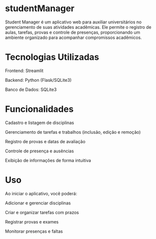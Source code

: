 # studentManager

Student Manager é um aplicativo web para auxiliar universitários no gerenciamento de suas atividades acadêmicas. Ele permite o registro de aulas, tarefas, provas e controle de presenças, proporcionando um ambiente organizado para acompanhar compromissos acadêmicos.

# Tecnologias Utilizadas

Frontend: Streamlit

Backend: Python (Flask/SQLite3)

Banco de Dados: SQLite3

# Funcionalidades

Cadastro e listagem de disciplinas

Gerenciamento de tarefas e trabalhos (inclusão, edição e remoção)

Registro de provas e datas de avaliação

Controle de presença e ausências

Exibição de informações de forma intuitiva

# Uso

Ao iniciar o aplicativo, você poderá:

Adicionar e gerenciar disciplinas

Criar e organizar tarefas com prazos

Registrar provas e exames

Monitorar presenças e faltas
